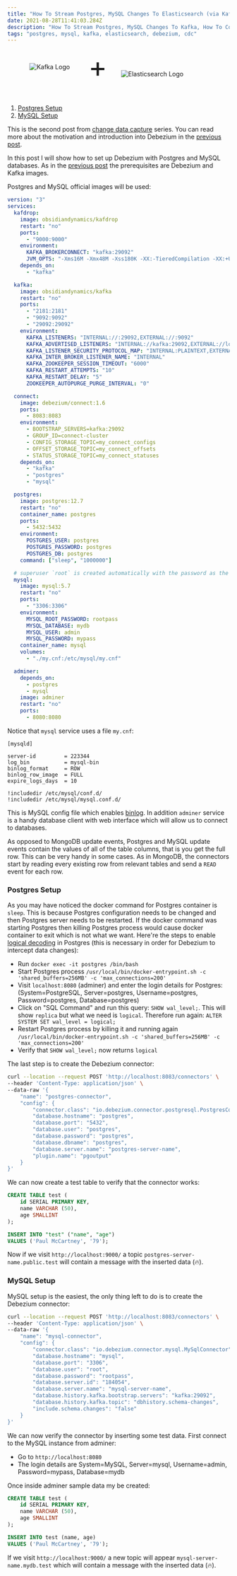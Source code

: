 ```yaml
---
title: "How To Stream Postgres, MySQL Changes To Elasticsearch (via Kafka)"
date: 2021-08-28T11:41:03.284Z
description: "How To Stream Postgres, MySQL Changes To Kafka, How To Connect Postgres, MySQL and Kafka, How To Connect Postgres and Elasticsearch"
tags: "postgres, mysql, kafka, elasticsearch, debezium, cdc"
---
```


<div style="display:flex;align-items:center;padding-left:10%;padding-right:10%;padding-bottom:32px;">
    <div style="width:30%;">
        <img src="apache_kafka_logo.svg"
            alt="Kafka Logo"
            style="margin:0;"
            />
    </div>
        <span style="font-size: 64px;padding-left:16px;padding-right:32px;">+</span>
    <div style="width:50%;padding-top:32px;">
    <img src="elasticsearch_logo.svg"
        alt="Elasticsearch Logo"
        />
    </div>
</div>

1. [Postgres Setup](#postgres-setup)
2. [MySQL Setup](#mysql-setup)

This is the second post from [change data capture](https://en.wikipedia.org/wiki/Change_data_capture) series. You can read more about the motivation and introduction into Debezium in the [previous post](https://www.spektor.dev/how-to-stream-mongodb-changes-to-kafka/).

In this post I will show how to set up Debezium with Postgres and MySQL databases. As in the [previous post](https://www.spektor.dev/how-to-stream-mongodb-changes-to-kafka/) the prerequisites are Debezium and Kafka images.

Postgres and MySQL official images will be used:

```yml
version: "3"
services:
  kafdrop:
    image: obsidiandynamics/kafdrop
    restart: "no"
    ports:
      - "9000:9000"
    environment:
      KAFKA_BROKERCONNECT: "kafka:29092"
      JVM_OPTS: "-Xms16M -Xmx48M -Xss180K -XX:-TieredCompilation -XX:+UseStringDeduplication -noverify"
    depends_on:
      - "kafka"

  kafka:
    image: obsidiandynamics/kafka
    restart: "no"
    ports:
      - "2181:2181"
      - "9092:9092"
      - "29092:29092"
    environment:
      KAFKA_LISTENERS: "INTERNAL://:29092,EXTERNAL://:9092"
      KAFKA_ADVERTISED_LISTENERS: "INTERNAL://kafka:29092,EXTERNAL://localhost:9092"
      KAFKA_LISTENER_SECURITY_PROTOCOL_MAP: "INTERNAL:PLAINTEXT,EXTERNAL:PLAINTEXT"
      KAFKA_INTER_BROKER_LISTENER_NAME: "INTERNAL"
      KAFKA_ZOOKEEPER_SESSION_TIMEOUT: "6000"
      KAFKA_RESTART_ATTEMPTS: "10"
      KAFKA_RESTART_DELAY: "5"
      ZOOKEEPER_AUTOPURGE_PURGE_INTERVAL: "0"

  connect:
    image: debezium/connect:1.6
    ports:
      - 8083:8083
    environment:
      - BOOTSTRAP_SERVERS=kafka:29092
      - GROUP_ID=connect-cluster
      - CONFIG_STORAGE_TOPIC=my_connect_configs
      - OFFSET_STORAGE_TOPIC=my_connect_offsets
      - STATUS_STORAGE_TOPIC=my_connect_statuses
    depends_on:
      - "kafka"
      - "postgres"
      - "mysql"

  postgres:
    image: postgres:12.7
    restart: "no"
    container_name: postgres
    ports:
      - 5432:5432
    environment:
      POSTGRES_USER: postgres
      POSTGRES_PASSWORD: postgres
      POSTGRES_DB: postgres
    command: ["sleep", "1000000"]

  # superuser `root` is created automatically with the password as the value of `MYSQL_ROOT_PASSWORD` parameter
  mysql:
    image: mysql:5.7
    restart: "no"
    ports:
      - "3306:3306"
    environment:
      MYSQL_ROOT_PASSWORD: rootpass
      MYSQL_DATABASE: mydb
      MYSQL_USER: admin
      MYSQL_PASSWORD: mypass
    container_name: mysql
    volumes:
      - "./my.cnf:/etc/mysql/my.cnf"

  adminer:
    depends_on:
      - postgres
      - mysql
    image: adminer
    restart: "no"
    ports:
      - 8080:8080
```

Notice that `mysql` service uses a file `my.cnf`:

```
[mysqld]

server-id         = 223344
log_bin           = mysql-bin
binlog_format     = ROW
binlog_row_image  = FULL
expire_logs_days  = 10

!includedir /etc/mysql/conf.d/
!includedir /etc/mysql/mysql.conf.d/
```

This is MySQL config file which enables [binlog](https://debezium.io/documentation/reference/1.6/connectors/mysql.html#enable-mysql-binlog). In addition `adminer` service is a handy database client with web interface which will allow us to connect to databases.

As opposed to MongoDB update events, Postgres and MySQL update events contain the values of all of the table columns, that is you get the full row. This can be very handy in some cases. As in MongoDB, the connectors start by reading every existing row from relevant tables and send a `READ` event for each row.

<a name="postgres-setup"></a>

### Postgres Setup

As you may have noticed the docker command for Postgres container is `sleep`. This is because Postgres configuration needs to be changed and then Postgres server needs to be restarted. If the docker command was starting Postgres then killing Postgres process would cause docker container to exit which is not what we want. Here're the steps to enable [logical decoding](https://www.postgresql.org/docs/9.4/logicaldecoding-explanation.html) in Postgres (this is necessary in order for Debezium to intercept data changes):

- Run `docker exec -it postgres /bin/bash`
- Start Postgres process `/usr/local/bin/docker-entrypoint.sh -c 'shared_buffers=256MB' -c 'max_connections=200'`
- Visit `localhost:8080` (adminer) and enter the login details for Postgres: (System=PostgreSQL, Server=postgres, Username=postgres, Password=postgres, Database=postgres)
- Click on "SQL Command" and run this query: `SHOW wal_level;`. This will show `replica` but what we need is `logical`. Therefore run again: `ALTER SYSTEM SET wal_level = logical;`
- Restart Postgres process by killing it and running again `/usr/local/bin/docker-entrypoint.sh -c 'shared_buffers=256MB' -c 'max_connections=200'`
- Verify that `SHOW wal_level;` now returns `logical`

The last step is to create the Debezium connector:

```bash
curl --location --request POST 'http://localhost:8083/connectors' \
--header 'Content-Type: application/json' \
--data-raw '{
    "name": "postgres-connector",
    "config": {
        "connector.class": "io.debezium.connector.postgresql.PostgresConnector",
        "database.hostname": "postgres",
        "database.port": "5432",
        "database.user": "postgres",
        "database.password": "postgres",
        "database.dbname": "postgres",
        "database.server.name": "postgres-server-name",
        "plugin.name": "pgoutput"
    }
}'
```

We can now create a test table to verify that the connector works:

```sql
CREATE TABLE test (
    id SERIAL PRIMARY KEY,
    name VARCHAR (50),
    age SMALLINT
);

INSERT INTO "test" ("name", "age")
VALUES ('Paul McCartney', '79');
```

Now if we visit `http://localhost:9000/` a topic `postgres-server-name.public.test` will contain a message with the inserted data (🔥).

<a name="mysql-setup"></a>

### MySQL Setup

MySQL setup is the easiest, the only thing left to do is to create the Debezium connector:

```bash
curl --location --request POST 'http://localhost:8083/connectors' \
--header 'Content-Type: application/json' \
--data-raw '{
    "name": "mysql-connector",
    "config": {
        "connector.class": "io.debezium.connector.mysql.MySqlConnector",
        "database.hostname": "mysql",
        "database.port": "3306",
        "database.user": "root",
        "database.password": "rootpass",
        "database.server.id": "184054",
        "database.server.name": "mysql-server-name",
        "database.history.kafka.bootstrap.servers": "kafka:29092",
        "database.history.kafka.topic": "dbhistory.schema-changes",
        "include.schema.changes": "false"
    }
}'
```

We can now verify the connector by inserting some test data. First connect to the MySQL instance from adminer:

- Go to `http://localhost:8080`
- The login details are System=MySQL, Server=mysql, Username=admin, Password=mypass, Database=mydb

Once inside adminer sample data my be created:

```sql
CREATE TABLE test (
    id SERIAL PRIMARY KEY,
    name VARCHAR (50),
    age SMALLINT
);

INSERT INTO test (name, age)
VALUES ('Paul McCartney', '79');
```

If we visit `http://localhost:9000/` a new topic will appear `mysql-server-name.mydb.test` which will contain a message with the inserted data (🔥).
